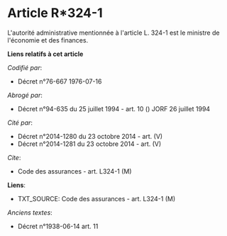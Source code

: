 # Article R*324-1

L'autorité administrative mentionnée à l'article L. 324-1 est le ministre de l'économie et des finances.

**Liens relatifs à cet article**

_Codifié par_:

  - Décret n°76-667 1976-07-16

_Abrogé par_:

  - Décret n°94-635 du 25 juillet 1994 - art. 10 () JORF 26 juillet 1994

_Cité par_:

  - Décret n°2014-1280 du 23 octobre 2014 - art. (V)
  - Décret n°2014-1281 du 23 octobre 2014 - art. (V)

_Cite_:

  - Code des assurances - art. L324-1 (M)

**Liens**:

  - TXT_SOURCE: Code des assurances - art. L324-1 (M)

_Anciens textes_:

  - Décret n°1938-06-14 art. 11
